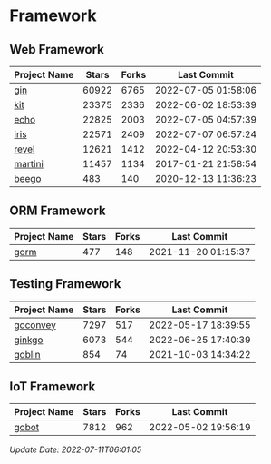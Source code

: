 # Framework

## Web Framework
| Project Name | Stars | Forks | Last Commit |
| ------------ | ----- | ----- | ----------- |
| [gin](https://github.com/gin-gonic/gin) | 60922 | 6765 | 2022-07-05 01:58:06 |
| [kit](https://github.com/go-kit/kit) | 23375 | 2336 | 2022-06-02 18:53:39 |
| [echo](https://github.com/labstack/echo) | 22825 | 2003 | 2022-07-05 04:57:39 |
| [iris](https://github.com/kataras/iris) | 22571 | 2409 | 2022-07-07 06:57:24 |
| [revel](https://github.com/revel/revel) | 12621 | 1412 | 2022-04-12 20:53:30 |
| [martini](https://github.com/go-martini/martini) | 11457 | 1134 | 2017-01-21 21:58:54 |
| [beego](https://github.com/astaxie/beego) | 483 | 140 | 2020-12-13 11:36:23 |

## ORM Framework
| Project Name | Stars | Forks | Last Commit |
| ------------ | ----- | ----- | ----------- |
| [gorm](https://github.com/jinzhu/gorm) | 477 | 148 | 2021-11-20 01:15:37 |

## Testing Framework
| Project Name | Stars | Forks | Last Commit |
| ------------ | ----- | ----- | ----------- |
| [goconvey](https://github.com/smartystreets/goconvey) | 7297 | 517 | 2022-05-17 18:39:55 |
| [ginkgo](https://github.com/onsi/ginkgo) | 6073 | 544 | 2022-06-25 17:40:39 |
| [goblin](https://github.com/franela/goblin) | 854 | 74 | 2021-10-03 14:34:22 |

## IoT Framework
| Project Name | Stars | Forks | Last Commit |
| ------------ | ----- | ----- | ----------- |
| [gobot](https://github.com/hybridgroup/gobot) | 7812 | 962 | 2022-05-02 19:56:19 |

*Update Date: 2022-07-11T06:01:05*